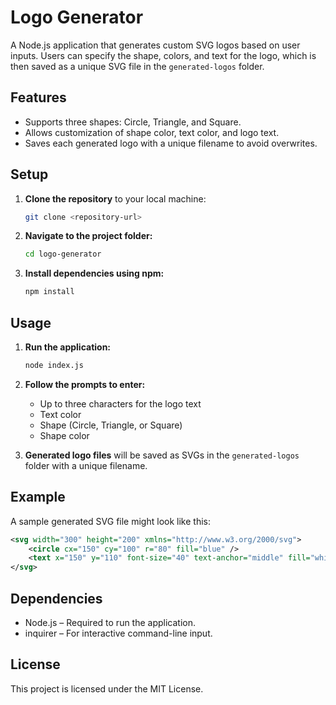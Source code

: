 # Logo Generator

A Node.js application that generates custom SVG logos based on user inputs. Users can specify the shape, colors, and text for the logo, which is then saved as a unique SVG file in the `generated-logos` folder.

## Features

- Supports three shapes: Circle, Triangle, and Square.
- Allows customization of shape color, text color, and logo text.
- Saves each generated logo with a unique filename to avoid overwrites.

## Setup

1. **Clone the repository** to your local machine:
   ```bash
   git clone <repository-url>
   ```
1. **Navigate to the project folder:**

   ```bash
   cd logo-generator
   ```

1. **Install dependencies using npm:**

   ```bash
   npm install
   ```

## Usage

1. **Run the application:**

   ```bash
   node index.js
   ```

1. **Follow the prompts to enter:**

   - Up to three characters for the logo text
   - Text color
   - Shape (Circle, Triangle, or Square)
   - Shape color

1. **Generated logo files** will be saved as SVGs in the `generated-logos` folder with a unique filename.

## Example

A sample generated SVG file might look like this:

```xml
<svg width="300" height="200" xmlns="http://www.w3.org/2000/svg">
    <circle cx="150" cy="100" r="80" fill="blue" />
    <text x="150" y="110" font-size="40" text-anchor="middle" fill="white">ABC</text>
</svg>
```

## Dependencies

- Node.js – Required to run the application.
- inquirer – For interactive command-line input.

## License

This project is licensed under the MIT License.
